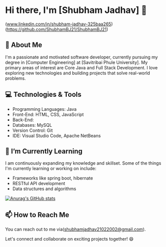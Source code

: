 # Hi there, I'm [Shubham Jadhav] 👋

(www.linkedin.com/in/shubham-jadhav-325baa265)
(https://github.com/ShubhamBJ21/ShubhamBJ21)

## 🚀 About Me

I'm a passionate and motivated software developer, currently pursuing my degree in [Computer Engineering] at [Savitribai Phule University]. My primary areas of interest are Core Java and Full Stack Development.
I love exploring new technologies and building projects that solve real-world problems.

## 💻 Technologies & Tools

- Programming Languages: Java
- Front-End: HTML, CSS, JavaScript
- Back-End: 
- Databases: MySQL
- Version Control: Git
- IDE: Visual Studio Code, Apache NetBeans

## 🌱 I’m Currently Learning

I am continuously expanding my knowledge and skillset. Some of the things I'm currently learning or working on include:

- Frameworks like spring boot, hibernate
- RESTful API development
- Data structures and algorithms

[![Anurag's GitHub stats](https://github-readme-stats.vercel.app/api?username=ShubhamBJ21)](https://github.com/anuraghazra/github-readme-stats)

## 📫 How to Reach Me

You can reach out to me via(shubhamjadhav21022002@gmail.com).

Let's connect and collaborate on exciting projects together! 😄


<!---
ShubhamBJ21/ShubhamBJ21 is a ✨ special ✨ repository because its `README.md` (this file) appears on your GitHub profile.
You can click the Preview link to take a look at your changes.
--->

